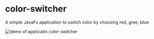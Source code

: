 # color-switcher
A simple JavaFx application to switch color by choosing red, gree, blue

![demo of applicatin color switcher](https://ibb.co/f7dO57)

